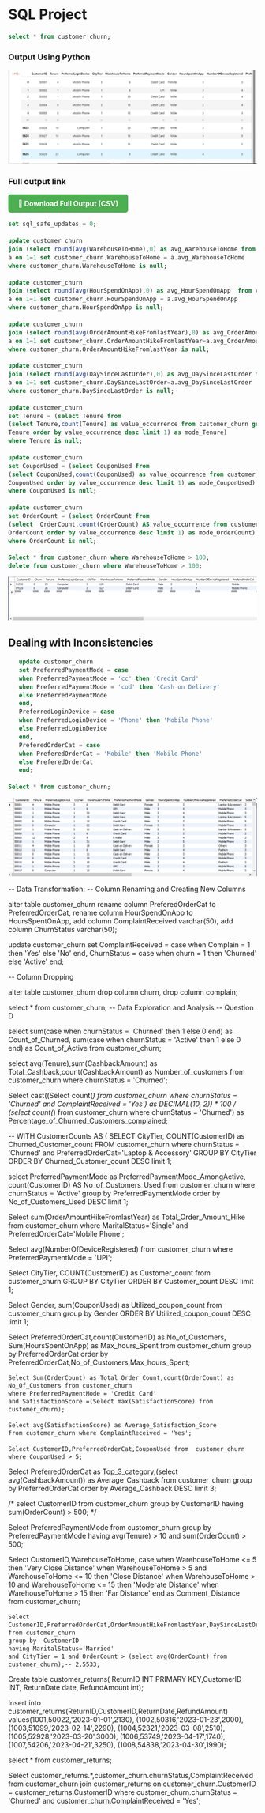 # SQL Project

```sql
select * from customer_churn;
```
### Output Using Python
![Result](https://raw.githubusercontent.com/Abruz-plotz/SQL-Business-analysis/main/Screenshots%20for%20GithubSQL/First.png)


### Full output link

<div style="margin: 10px 0;">
  <a href="https://github.com/Abruz-plotz/SQL-Business-analysis/blob/main/Customer_analysis_SQL.csv" 
     style="
       display: inline-block;
       background-color: #4CAF50;
       color: white;
       padding: 10px 20px;
       text-decoration: none;
       border-radius: 5px;
       font-weight: bold;
     ">
    📁 Download Full Output (CSV)
  </a>
</div>


```sql
set sql_safe_updates = 0;

update customer_churn
join (select round(avg(WarehouseToHome),0) as avg_WarehouseToHome from customer_churn)
a on 1=1 set customer_churn.WarehouseToHome = a.avg_WarehouseToHome
where customer_churn.WarehouseToHome is null;

update customer_churn
join (select round(avg(HourSpendOnApp),0) as avg_HourSpendOnApp  from customer_churn)
a on 1=1 set customer_churn.HourSpendOnApp = a.avg_HourSpendOnApp
where customer_churn.HourSpendOnApp is null;
    
update customer_churn
join (select round(avg(OrderAmountHikeFromlastYear),0) as avg_OrderAmountHikeFromlastYear from customer_churn)
a on 1=1 set customer_churn.OrderAmountHikeFromlastYear=a.avg_OrderAmountHikeFromlastYear
where customer_churn.OrderAmountHikeFromlastYear is null;
    
update customer_churn
join (select round(avg(DaySinceLastOrder),0) as avg_DaySinceLastOrder from customer_churn)
a on 1=1 set customer_churn.DaySinceLastOrder=a.avg_DaySinceLastOrder
where customer_churn.DaySinceLastOrder is null;
    
update customer_churn
set Tenure = (select Tenure from
(select Tenure,count(Tenure) as value_occurrence from customer_churn group by
Tenure order by value_occurrence desc limit 1) as mode_Tenure)
where Tenure is null;   
    
update customer_churn
set CouponUsed = (select CouponUsed from
(select CouponUsed,count(CouponUsed) as value_occurrence from customer_churn group by
CouponUsed order by value_occurrence desc limit 1) as mode_CouponUsed)
where CouponUsed is null;   
     
update customer_churn
set OrderCount = (select OrderCount from
(select  OrderCount,count(OrderCount) AS value_occurrence from customer_churn group by
OrderCount order by value_occurrence desc limit 1) as mode_OrderCount)
where OrderCount is null;

Select * from customer_churn where WarehouseToHome > 100;
delete from customer_churn where WarehouseToHome > 100;
```
![Result](https://raw.githubusercontent.com/Abruz-plotz/SQL-Business-analysis/main/Screenshots%20for%20GithubSQL/Dist%20100+%20delete.png)


## Dealing with Inconsistencies

```sql   
   update customer_churn 
   set PreferredPaymentMode = case
   when PreferredPaymentMode = 'cc' then 'Credit Card'
   when PreferredPaymentMode = 'cod' then 'Cash on Delivery'
   else PreferredPaymentMode
   end,
   PreferredLoginDevice = case
   when PreferredLoginDevice = 'Phone' then 'Mobile Phone'
   else PreferredLoginDevice
   end,
   PreferedOrderCat = case 
   when PreferedOrderCat = 'Mobile' then 'Mobile Phone'
   else PreferedOrderCat 
   end;
   
Select * from customer_churn;
```
![Result](https://raw.githubusercontent.com/Abruz-plotz/SQL-Business-analysis/main/Screenshots%20for%20GithubSQL/After%20Incon%20remove.png)   

-- Data Transformation: 
-- Column Renaming and Creating New Columns

alter table customer_churn
rename column PreferedOrderCat to PreferredOrderCat,
rename column HourSpendOnApp to HoursSpentOnApp,
add column ComplaintReceived varchar(50),
add column ChurnStatus varchar(50);

update customer_churn 
set ComplaintReceived  = case
when Complain = 1 then 'Yes'
else 'No'
end,
ChurnStatus = case
when churn = 1 then 'Churned'
else 'Active'
end;

-- Column Dropping

alter table customer_churn
drop column churn,
drop column complain;

select * from customer_churn;
-- Data Exploration and Analysis
-- Question D

select  sum(case when churnStatus = 'Churned' then 1 else 0 end) as Count_of_Churned,
		 sum(case when churnStatus = 'Active' then 1 else 0 end) as Count_of_Active 
from customer_churn;

select avg(Tenure),sum(CashbackAmount) as Total_Cashback,count(CashbackAmount) as Number_of_customers
from customer_churn
where churnStatus = 'Churned';

Select 
cast((Select count(*) from customer_churn
where churnStatus = 'Churned' and ComplaintReceived = 'Yes') as DECIMAL(10, 2)) * 100 / 
(select count(*) from customer_churn
where churnStatus = 'Churned') as Percentage_of_Churned_Customers_complained;


-- WITH CustomerCounts AS (
  SELECT CityTier,
    COUNT(CustomerID) as Churned_Customer_count FROM customer_churn
where churnStatus = 'Churned' and PreferredOrderCat='Laptop & Accessory'
  GROUP BY CityTier
  ORDER BY Churned_Customer_count DESC limit 1;
  
  select PreferredPaymentMode as PreferredPaymentMode_AmongActive, count(CustomerID) AS No_of_Customers_Used from customer_churn
  where churnStatus = 'Active'
  group by PreferredPaymentMode
  order by No_of_Customers_Used DESC limit 1;
  
  Select sum(OrderAmountHikeFromlastYear) as Total_Order_Amount_Hike from customer_churn
  where MaritalStatus='Single' and PreferredOrderCat='Mobile Phone';
  
  Select avg(NumberOfDeviceRegistered) from customer_churn
  where PreferredPaymentMode = 'UPI';
  
  Select CityTier,
    COUNT(CustomerID) as Customer_count from customer_churn
     GROUP BY CityTier
     ORDER BY Customer_count DESC limit 1;
     
  Select Gender, 
  sum(CouponUsed) as Utilized_coupon_count from customer_churn
  group by Gender
  ORDER BY Utilized_coupon_count DESC limit 1;
  
  Select PreferredOrderCat,count(CustomerID) as No_of_Customers,
         Sum(HoursSpentOnApp) as Max_hours_Spent from customer_churn
          group by PreferredOrderCat
          order by PreferredOrderCat,No_of_Customers,Max_hours_Spent;
          
	Select Sum(OrderCount) as Total_Order_Count,count(OrderCount) as No_Of_Customers from customer_churn
    where PreferredPaymentMode = 'Credit Card' 
    and SatisfactionScore =(Select max(SatisfactionScore) from customer_churn);
    
    Select avg(SatisfactionScore) as Average_Satisfaction_Score
    from customer_churn where ComplaintReceived = 'Yes';
    
    Select CustomerID,PreferredOrderCat,CouponUsed from  customer_churn
    where CouponUsed > 5; 
  
  Select PreferredOrderCat as Top_3_category,(select avg(CashbackAmount)) as Average_Cashback from customer_churn
  group by PreferredOrderCat
  order by Average_Cashback DESC limit 3;
  
 /* select CustomerID from customer_churn
  group by CustomerID
  having sum(OrderCount) > 500; */
  
  
    
 Select PreferredPaymentMode
        from customer_churn
  group by  PreferredPaymentMode
    having avg(Tenure) > 10
	   and sum(OrderCount) > 500;        
    
Select  CustomerID,WarehouseToHome,
case when WarehouseToHome <= 5 then 'Very Close Distance'
     when WarehouseToHome > 5 and WarehouseToHome <= 10 then 'Close Distance'
     when WarehouseToHome > 10 and WarehouseToHome <= 15 then 'Moderate Distance'
	 when WarehouseToHome > 15 then 'Far Distance'
     end
     as Comment_Distance
     from customer_churn;
     
    Select  CustomerID,PreferredOrderCat,OrderAmountHikeFromlastYear,DaySinceLastOrder,CityTier,MaritalStatus,OrderCount
    from customer_churn
    group by  CustomerID
    having MaritalStatus='Married' 
    and CityTier = 1 and OrderCount > (select avg(OrderCount) from customer_churn);-- 2.5533;

Create table customer_returns( ReturnID  INT PRIMARY KEY,CustomerID INT, 
                              ReturnDate date, RefundAmount int);
                              
  Insert into customer_returns(ReturnID,CustomerID,ReturnDate,RefundAmount)
                     values(1001,50022,'2023-01-01',2130),
						   (1002,50316,'2023-01-23',2000),
                           (1003,51099,'2023-02-14',2290),
                           (1004,52321,'2023-03-08',2510),
						   (1005,52928,'2023-03-20',3000),
                           (1006,53749,'2023-04-17',1740),
                           (1007,54206,'2023-04-21',3250),
						   (1008,54838,'2023-04-30',1990);
 
 select * from customer_returns;
 
 Select customer_returns.*,customer_churn.churnStatus,ComplaintReceived
         from customer_churn join customer_returns
               on customer_churn.CustomerID = customer_returns.CustomerID
               where customer_churn.churnStatus = 'Churned' and customer_churn.ComplaintReceived = 'Yes';      
